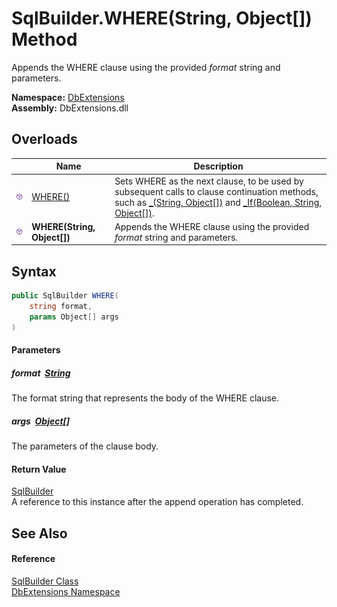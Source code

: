 SqlBuilder.WHERE(String, Object[]) Method
=========================================
Appends the WHERE clause using the provided *format* string and parameters.
  
**Namespace:** [DbExtensions][1]  
**Assembly:** DbExtensions.dll

Overloads
---------

|                  | Name                        | Description                                                                                                                                                             |
| ---------------- | --------------------------- | ----------------------------------------------------------------------------------------------------------------------------------------------------------------------- |
| ![Public method] | [WHERE()][2]                | Sets WHERE as the next clause, to be used by subsequent calls to clause continuation methods, such as [_(String, Object[])][3] and [_If(Boolean, String, Object[])][4]. |
| ![Public method] | **WHERE(String, Object[])** | Appends the WHERE clause using the provided *format* string and parameters.                                                                                             |


Syntax
------

```csharp
public SqlBuilder WHERE(
	string format,
	params Object[] args
)
```

#### Parameters

##### *format*  [String][5]
The format string that represents the body of the WHERE clause.

##### *args*  [Object][6][]
The parameters of the clause body.

#### Return Value
[SqlBuilder][7]  
A reference to this instance after the append operation has completed.

See Also
--------

#### Reference
[SqlBuilder Class][7]  
[DbExtensions Namespace][1]  

[1]: ../README.md
[2]: WHERE.md
[3]: _.md
[4]: _If.md
[5]: https://learn.microsoft.com/dotnet/api/system.string
[6]: https://learn.microsoft.com/dotnet/api/system.object
[7]: README.md
[Public method]: ../../icons/pubmethod.svg "Public method"